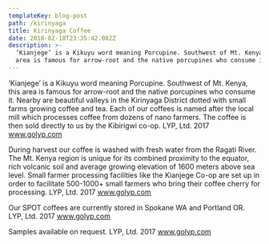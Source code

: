 ```yaml
---
templateKey: blog-post
path: /kirinyaga
title: Kirinyaga Coffee
date: 2018-02-18T23:35:42.082Z
description: >-
  ‘Kianjege’ is a Kikuyu word meaning Porcupine. Southwest of Mt. Kenya, this
  area is famous for arrow-root and the native porcupines who consume it.
---
```

‘Kianjege’ is a Kikuyu word meaning Porcupine. Southwest of Mt. Kenya, this area is famous for arrow-root and the native porcupines who consume it. Nearby are beautiful valleys in the Kirinyaga District dotted with small farms growing coffee and tea. Each of our coffees is named after the local mill which processes coffee from dozens of nano farmers. The coffee is then sold directly to us by the Kibirigwi co-op.LYP, Ltd. 2017 www.golyp.com 

During harvest our coffee is washed with fresh water from the Ragati River. The Mt. Kenya region is unique for its combined proximity to the equator, rich volcanic soil and average growing elevation of 1600 meters above sea level.Small farmer processing facilities like the Kianjege Co-op are set up in order to facilitate 500-1000+ small farmers who bring their coffee cherry for processing.LYP, Ltd. 2017 www.golyp.com 

Our SPOT coffees are currently stored in Spokane WA and Portland OR.LYP, Ltd. 2017 www.golyp.com 

Samples available on request. LYP, Ltd. 2017 www.golyp.com
